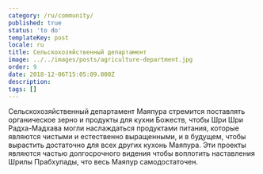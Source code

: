 ```yaml
---
category: /ru/community/
published: true
status: 'to do'
templateKey: post
locale: ru
title: Сельскохозяйственный департамент
image: ../../images/posts/agriculture-department.jpg
order: 9
date: 2018-12-06T15:05:09.000Z
description:
tags: []
---
```


Сельскохозяйственный департамент Маяпура стремится поставлять органическое зерно и продукты для кухни Божеств, чтобы Шри Шри Радха-Мадхава могли наслаждаться продуктами питания, которые являются чистыми и естественно выращенными, и в будущем, чтобы вырастить достаточно для всех других кухонь Маяпура. Эти проекты являются частью долгосрочного видения
чтобы воплотить наставления Шрилы Прабхупады, что весь Маяпур самодостаточен.

<tbd locale="ru" url="mailto:haribol@mayapur.live"></tbd>
